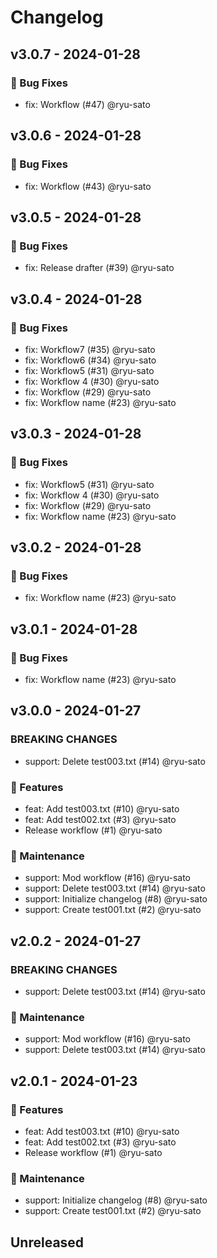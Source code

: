 # Changelog

## v3.0.7 - 2024-01-28

### 🐛 Bug Fixes

* fix: Workflow (#47) @ryu-sato

## v3.0.6 - 2024-01-28

### 🐛 Bug Fixes

* fix: Workflow (#43) @ryu-sato

## v3.0.5 - 2024-01-28

### 🐛 Bug Fixes

* fix: Release drafter (#39) @ryu-sato

## v3.0.4 - 2024-01-28

### 🐛 Bug Fixes

* fix: Workflow7 (#35) @ryu-sato
* fix: Workflow6 (#34) @ryu-sato
* fix: Workflow5 (#31) @ryu-sato
* fix: Workflow 4 (#30) @ryu-sato
* fix: Workflow (#29) @ryu-sato
* fix: Workflow name (#23) @ryu-sato

## v3.0.3 - 2024-01-28

### 🐛 Bug Fixes

* fix: Workflow5 (#31) @ryu-sato
* fix: Workflow 4 (#30) @ryu-sato
* fix: Workflow (#29) @ryu-sato
* fix: Workflow name (#23) @ryu-sato

## v3.0.2 - 2024-01-28

### 🐛 Bug Fixes

* fix: Workflow name (#23) @ryu-sato

## v3.0.1 - 2024-01-28

### 🐛 Bug Fixes

* fix: Workflow name (#23) @ryu-sato

## v3.0.0 - 2024-01-27

### BREAKING CHANGES

* support: Delete test003.txt (#14) @ryu-sato

### 💎 Features

* feat: Add test003.txt (#10) @ryu-sato
* feat: Add test002.txt (#3) @ryu-sato
* Release workflow (#1) @ryu-sato

### 🧰 Maintenance

* support: Mod workflow (#16) @ryu-sato
* support: Delete test003.txt (#14) @ryu-sato
* support: Initialize changelog (#8) @ryu-sato
* support: Create test001.txt (#2) @ryu-sato

## v2.0.2 - 2024-01-27

### BREAKING CHANGES

* support: Delete test003.txt (#14) @ryu-sato

### 🧰 Maintenance

* support: Mod workflow (#16) @ryu-sato
* support: Delete test003.txt (#14) @ryu-sato

## v2.0.1 - 2024-01-23

### 💎 Features

* feat: Add test003.txt (#10) @ryu-sato
* feat: Add test002.txt (#3) @ryu-sato
* Release workflow (#1) @ryu-sato

### 🧰 Maintenance

* support: Initialize changelog (#8) @ryu-sato
* support: Create test001.txt (#2) @ryu-sato

## Unreleased
